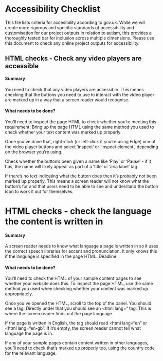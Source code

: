 # Accessibility Checklist

This file lists criteria for accesibility according to gov.uk. 
While we will create more rigorous and specific standards of accessibility and customisation for our project outputs in relation to autism, this provides a thoroughly tested bar for inclusion across multiple dimensions. 
Please use this document to check any online project outputs for accessibility. 

## HTML checks - Check any video players are accessible

#### Summary

You need to check that any video players are accessible. This means checking that the buttons you need to use to interact with the video player are marked up in a way that a screen reader would recognise.

#### What needs to be done?

You’ll need to inspect the page HTML to check whether you’re meeting this requirement. Bring up the page HTML using the same method you used to check whether your text content was marked up properly.

Once you’ve done that, right-click (or left-click if you’re using Edge) one of the video player buttons and select ‘inspect’ or ‘inspect element’, depending on the browser you’re using.

Check whether the button’s been given a name like ‘Play’ or ‘Pause’ - if it has, the name will likely appear as part of a ‘title’ or ‘aria label’ tag.

If there’s no text indicating what the button does then it’s probably not been marked up properly. This means a screen reader will not know what the button’s for and that users need to be able to see and understand the button icon to work it out for themselves.


# HTML checks - check the language the content is written in 

#### Summary

A screen reader needs to know what language a page is written in so it uses the correct speech libraries for accent and pronunciation. It only knows this if the language is specified in the page HTML.
Deadline

#### What needs to be done?

You’ll need to check the HTML of your sample content pages to see whether your website does this. To inspect the page HTML, use the same method you used when checking whether your content was marked up appropriately.

Once you’ve opened the HTML, scroll to the top of the panel. You should see a <!doctype html> tag. Directly under that you should see an <html lang=” tag. This is where the screen reader finds out the page language.

If the page is written in English, the tag should read <html lang=“en” or <html lang=“en-gb”. If it’s empty, the screen reader cannot tell what language the page is in.

If any of your sample pages contain content written in other languages, you’ll need to check that’s marked up properly too, using the country code for the relevant language.
